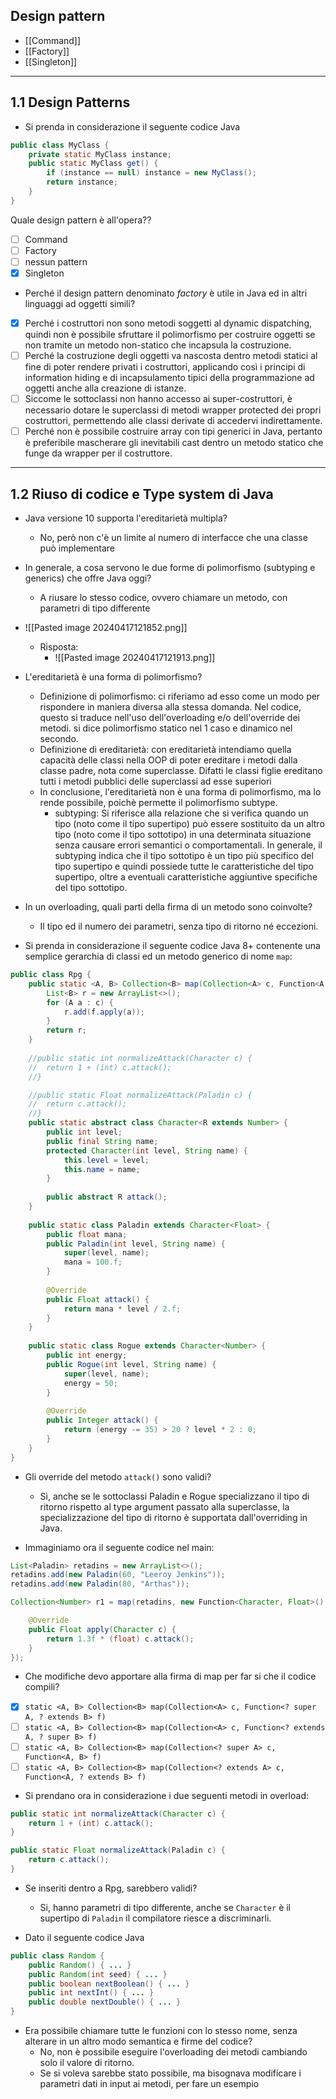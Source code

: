 ## Design pattern
- [[Command]]
- [[Factory]]
- [[Singleton]]
---

## 1.1 Design Patterns
- Si prenda in considerazione il seguente codice Java
```java
public class MyClass { 
	private static MyClass instance; 
	public static MyClass get() { 
		if (instance == null) instance = new MyClass(); 
		return instance; 
	} 
}
```

Quale design pattern è all'opera??
- [ ] Command
- [ ] Factory
- [ ] nessun pattern
- [x] Singleton

- Perché il design pattern denominato *factory* è utile in Java ed in altri linguaggi ad oggetti simili?
- [x] Perché i costruttori non sono metodi soggetti al dynamic dispatching, quindi non è possibile sfruttare il polimorfismo per costruire oggetti se non tramite un metodo non-statico che incapsula la costruzione.
- [ ] Perché la costruzione degli oggetti va nascosta dentro metodi statici al fine di poter rendere privati i costruttori, applicando così i principi di information hiding e di incapsulamento tipici della programmazione ad oggetti anche alla creazione di istanze. 
- [ ] Siccome le sottoclassi non hanno accesso ai super-costruttori, è necessario dotare le superclassi di metodi wrapper protected dei propri costruttori, permettendo alle classi derivate di accedervi indirettamente. 
- [ ] Perché non è possibile costruire array con tipi generici in Java, pertanto è preferibile mascherare gli inevitabili cast dentro un metodo statico che funge da wrapper per il costruttore.
--- 
## 1.2 Riuso di codice e Type system di Java
- Java versione 10 supporta l'ereditarietà multipla?
	- No, però non c'è un limite al numero di interfacce che una classe può implementare
- In generale, a cosa servono le due forme di polimorfismo (subtyping e generics) che offre Java oggi?
	- A riusare lo stesso codice, ovvero chiamare un metodo, con parametri di tipo differente
-  ![[Pasted image 20240417121852.png]]
	- Risposta:
		- ![[Pasted image 20240417121913.png]]
 - L'ereditarietà è una forma di polimorfismo?
	 - Definizione di polimorfismo: ci riferiamo ad esso come un modo per rispondere in maniera diversa alla stessa domanda. Nel codice, questo si traduce nell'uso dell'overloading e/o dell'override dei metodi. si dice polimorfismo statico nel 1 caso e dinamico nel secondo.
	 - Definizione di ereditarietà: con ereditarietà intendiamo quella capacità delle classi nella OOP di poter ereditare i metodi dalla classe padre, nota come superclasse. Difatti le classi figlie ereditano tutti i metodi pubblici delle superclassi ad esse superiori
	- In conclusione, l'ereditarietà non è una forma di polimorfismo, ma lo rende possibile, poichè permette il polimorfismo subtype.
		- subtyping: Si riferisce alla relazione che si verifica quando un tipo (noto come il tipo supertipo) può essere sostituito da un altro tipo (noto come il tipo sottotipo) in una determinata situazione senza causare errori semantici o comportamentali. In generale, il subtyping indica che il tipo sottotipo è un tipo più specifico del tipo supertipo e quindi possiede tutte le caratteristiche del tipo supertipo, oltre a eventuali caratteristiche aggiuntive specifiche del tipo sottotipo.

- In un overloading, quali parti della firma di un metodo sono coinvolte?
	- Il tipo ed il numero dei parametri, senza tipo di ritorno né eccezioni.

- Si prenda in considerazione il seguente codice Java 8+ contenente una semplice gerarchia di classi ed un metodo generico di nome `map`: 

```java
public class Rpg { 
	public static <A, B> Collection<B> map(Collection<A> c, Function<A, B> f) { 
		List<B> r = new ArrayList<>(); 
		for (A a : c) { 
			r.add(f.apply(a)); 
		} 
		return r; 
	} 
	
	//public static int normalizeAttack(Character c) { 
	//	return 1 + (int) c.attack(); 
	//} 

	//public static Float normalizeAttack(Paladin c) { 
	//	return c.attack(); 
	//}
	public static abstract class Character<R extends Number> { 
		public int level; 
		public final String name; 
		protected Character(int level, String name) { 
			this.level = level; 
			this.name = name; 
		} 
		
		public abstract R attack(); 
	} 
	
	public static class Paladin extends Character<Float> { 
		public float mana; 
		public Paladin(int level, String name) { 
			super(level, name); 
			mana = 100.f; 
		} 
		
		@Override 
		public Float attack() { 
			return mana * level / 2.f; 
		} 
	} 
	
	public static class Rogue extends Character<Number> { 
		public int energy; 
		public Rogue(int level, String name) { 
			super(level, name); 
			energy = 50; 
		} 
		
		@Override 
		public Integer attack() { 
			return (energy -= 35) > 20 ? level * 2 : 0; 
		} 
	} 
}
```

-  Gli override del metodo `attack()` sono validi?
	- Sì, anche se le sottoclassi Paladin e Rogue specializzano il tipo di ritorno rispetto al type argument passato alla superclasse, la specializzazione del tipo di ritorno è supportata dall'overriding in Java.

- Immaginiamo ora il seguente codice nel main:

```java
List<Paladin> retadins = new ArrayList<>(); 
retadins.add(new Paladin(60, "Leeroy Jenkins")); 
retadins.add(new Paladin(80, "Arthas"));
```

```java
Collection<Number> r1 = map(retadins, new Function<Character, Float>() { 

	@Override 
	public Float apply(Character c) { 
		return 1.3f * (float) c.attack(); 
	} 
});
```

- Che modifiche devo apportare alla firma di map per far si che il codice compili?
- [x] `static <A, B> Collection<B> map(Collection<A> c, Function<? super A, ? extends B> f)`
- [ ] `static <A, B> Collection<B> map(Collection<A> c, Function<? extends A, ? super B> f)`
- [ ] `static <A, B> Collection<B> map(Collection<? super A> c, Function<A, B> f)`
- [ ] `static <A, B> Collection<B> map(Collection<? extends A> c, Function<A, ? extends B> f)`

- Si prendano ora in considerazione i due seguenti metodi in overload:

```java
public static int normalizeAttack(Character c) { 
	return 1 + (int) c.attack(); 
} 

public static Float normalizeAttack(Paladin c) { 
	return c.attack(); 
}
```

- Se inseriti dentro a Rpg, sarebbero validi?
	- Si, hanno parametri di tipo differente, anche se `Character` è il supertipo di `Paladin` il compilatore riesce a discriminarli.

- Dato il seguente codice Java

```java
public class Random { 
	public Random() { ... } 
	public Random(int seed) { ... } 
	public boolean nextBoolean() { ... } 
	public int nextInt() { ... } 
	public double nextDouble() { ... } 
}
```

- Era possibile chiamare tutte le funzioni con lo stesso nome, senza alterare in un altro modo semantica e firme del codice?
	- No, non è possibile eseguire l'overloading dei metodi cambiando solo il valore di ritorno.
	- Se si voleva sarebbe stato possibile, ma bisognava modificare i parametri dati in input ai metodi, per fare un esempio
